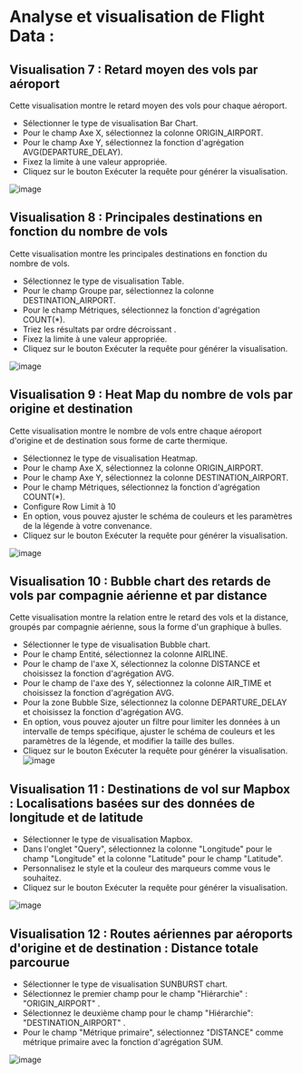 # Analyse et visualisation de Flight Data :

## Visualisation 7 : Retard moyen des vols par aéroport
Cette visualisation montre le retard moyen des vols pour chaque aéroport.

- Sélectionner le type de visualisation Bar Chart.
- Pour le champ Axe X, sélectionnez la colonne ORIGIN_AIRPORT.
- Pour le champ Axe Y, sélectionnez la fonction d'agrégation AVG(DEPARTURE_DELAY).
- Fixez la limite à une valeur appropriée.
- Cliquez sur le bouton Exécuter la requête pour générer la visualisation.

![image](https://user-images.githubusercontent.com/123749462/231020750-d51ada53-19ba-4bbd-bea0-a227f6ce550f.png)

## Visualisation 8 : Principales destinations en fonction du nombre de vols
Cette visualisation montre les principales destinations en fonction du nombre de vols.

- Sélectionnez le type de visualisation Table.
- Pour le champ Groupe par, sélectionnez la colonne DESTINATION_AIRPORT.
- Pour le champ Métriques, sélectionnez la fonction d'agrégation COUNT(*).
- Triez les résultats par ordre décroissant .
- Fixez la limite à une valeur appropriée.
- Cliquez sur le bouton Exécuter la requête pour générer la visualisation.

![image](https://user-images.githubusercontent.com/123749462/231021336-14579275-6855-45a6-b61c-fa7fc3e56466.png)

## Visualisation 9 : Heat Map du nombre de vols par origine et destination
Cette visualisation montre le nombre de vols entre chaque aéroport d'origine et de destination sous forme de carte thermique.

- Sélectionnez le type de visualisation Heatmap.
- Pour le champ Axe X, sélectionnez la colonne  ORIGIN_AIRPORT.
- Pour le champ Axe Y, sélectionnez la colonne DESTINATION_AIRPORT.
- Pour le champ Métriques, sélectionnez la fonction d'agrégation COUNT(*).
- Configure Row Limit à 10
- En option, vous pouvez ajuster le schéma de couleurs et les paramètres de la légende à votre convenance.
- Cliquez sur le bouton Exécuter la requête pour générer la visualisation.

![image](https://user-images.githubusercontent.com/123749462/231126102-6b9d3b55-96b9-4162-9c47-64db39a1af53.png)

## Visualisation 10 :  Bubble chart des retards de vols par compagnie aérienne et par distance
Cette visualisation montre la relation entre le retard des vols et la distance, groupés par compagnie aérienne, sous la forme d'un graphique à bulles.

- Sélectionner le type de visualisation  Bubble chart.
- Pour le champ Entité, sélectionnez la colonne AIRLINE.
- Pour le champ de l'axe X, sélectionnez la colonne DISTANCE et choisissez la fonction d'agrégation AVG.
- Pour le champ de l'axe des Y, sélectionnez la colonne AIR_TIME et choisissez la fonction d'agrégation AVG.
- Pour la zone Bubble Size, sélectionnez la colonne DEPARTURE_DELAY et choisissez la fonction d'agrégation AVG.
- En option, vous pouvez ajouter un filtre pour limiter les données à un intervalle de temps spécifique, ajuster le schéma de couleurs et les paramètres de la légende, et modifier la taille des bulles.
- Cliquez sur le bouton Exécuter la requête pour générer la visualisation.
![image](https://user-images.githubusercontent.com/123749462/231129990-da6a5dff-7bbb-43b7-b1ff-bcf5319ec136.png)

## Visualisation 11 :  Destinations de vol sur Mapbox : Localisations basées sur des données de longitude et de latitude 

- Sélectionner le type de visualisation  Mapbox.
- Dans l'onglet "Query", sélectionnez la colonne "Longitude" pour le champ "Longitude" et la colonne "Latitude" pour le champ "Latitude".
- Personnalisez le style et la couleur des marqueurs comme vous le souhaitez.
- Cliquez sur le bouton Exécuter la requête pour générer la visualisation.

![image](https://user-images.githubusercontent.com/123749462/231133649-b275655c-3980-4140-8881-1c11277aeb0b.png)

## Visualisation 12 :  Routes aériennes par aéroports d'origine et de destination : Distance totale parcourue

- Sélectionner le type de visualisation  SUNBURST chart.
- Sélectionnez le premier champ pour le champ "Hiérarchie" : "ORIGIN_AIRPORT" .
- Sélectionnez le deuxième champ pour le champ "Hiérarchie": "DESTINATION_AIRPORT" .
- Pour le champ "Métrique primaire", sélectionnez "DISTANCE" comme métrique primaire avec la fonction d'agrégation SUM.

![image](https://user-images.githubusercontent.com/123749462/231138749-639df4c5-c348-44ae-920f-928d8f577217.png)


